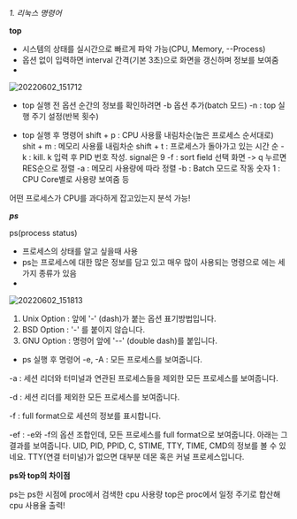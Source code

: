 *1. 리눅스 명령어*

__top__

- 시스템의 상태를 실시간으로 빠르게 파악 가능(CPU, Memory, --Process)
- 옵션 없이 입력하면 interval 간격(기본 3초)으로 화면을 갱신하며 정보를 보여줌
- 
![20220602_151712](https://user-images.githubusercontent.com/106691667/171565535-ba5ecdc5-0831-4d56-bb2e-e03feed78f79.jpg)

- top 실행 전 옵션
순간의 정보를 확인하려면 -b 옵션 추가(batch 모드)
-n : top 실행 주기 설정(반복 횟수)

- top 실행 후 명령어
shift + p : CPU 사용률 내림차순(높은 프로세스 순서대로)
shit + m : 메모리 사용률 내림차순
shift + t : 프로세스가 돌아가고 있는 시간 순
-k : kill. k 입력 후 PID 번호 작성. signal은 9
-f : sort field 선택 화면 -> q 누르면 RES순으로 정렬
-a : 메모리 사용량에 따라 정렬
-b : Batch 모드로 작동
숫자 1 : CPU Core별로 사용량 보여줌
등

어떤 프로세스가 CPU를 과다하게 잡고있는지 분석 가능!

___ps___

ps(process status)
- 프로세스의 상태를 알고 싶을때 사용
- ps는 프로세스에 대한 많은 정보를 담고 있고 매우 많이 사용되는 명령으로 에는 세가지 종류가 있음
- 
![20220602_151813](https://user-images.githubusercontent.com/106691667/171565560-a7799d7c-cc70-4ab9-aaf8-e69e0faa4115.jpg)

1. Unix Option : 앞에 '-' (dash)가 붙는 옵션 표기방법입니다.  
2. BSD Option : '-' 를 붙이지 않습니다.
3. GNU Option : 명령어 앞에 '--' (double dash)를 붙입니다.

- ps 실행 후 명령어
-e, -A : 모든 프로세스를 보여줍니다. 

-a : 세션 리더와 터미널과 연관된 프로세스들을 제외한 모든 프로세스를 보여줍니다.

-d : 세션 리더를 제외한 모든 프로세스를 보여줍니다.

-f : full format으로 세션의 정보를 표시합니다. 

-ef : -e와 -f의 옵션 조합인데, 모든 프로세스를 full format으로 보여줍니다. 아래는 그 결과를 보여줍니다. UID, PID, PPID, C, STIME, TTY, TIME, CMD의 정보를 볼 수 있네요. TTY(연결 터미널)가 없으면 대부분 데몬 혹은 커널 프로세스입니다. 

__ps와 top의 차이점__

ps는 ps한 시점에 proc에서 검색한 cpu 사용량
top은 proc에서 일정 주기로 합산해 cpu 사용율 출력!
